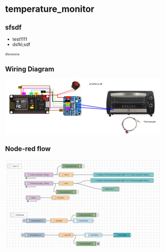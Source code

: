 # temperature_monitor

## sfsdf

- test1111
- dsfkl;sdf

```
ฟหกดหกด
```



## Wiring Diagram 
![alttext](https://github.com/NMB-MIC/temperature_monitor/blob/main/wiring%20map.jpg)

## Node-red flow 
![alttext](https://github.com/NMB-MIC/temperature_monitor/blob/main/NodeRed1.jpg)